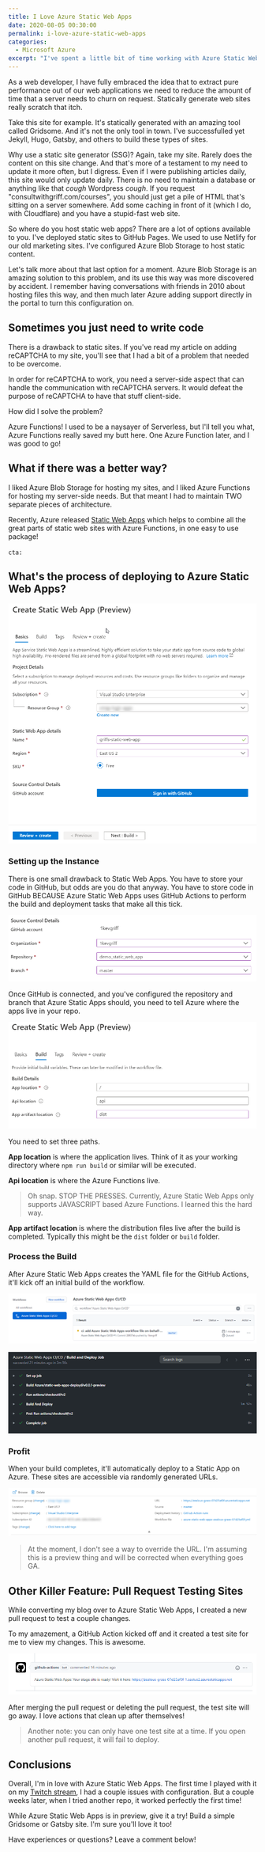 ```yaml
---
title: I Love Azure Static Web Apps
date: 2020-08-05 00:30:00
permalink: i-love-azure-static-web-apps
categories:
  - Microsoft Azure
excerpt: "I've spent a little bit of time working with Azure Static Web Apps in their preview phase, and it's an amazing solution to a couple core problems I had with deploying static apps."
---
```


As a web developer, I have fully embraced the idea that to extract pure performance out of our web applications we need to reduce the amount of time that a server needs to churn on request.  Statically generate web sites really scratch that itch.

Take this site for example.  It's statically generated with an amazing tool called Gridsome.  And it's not the only tool in town.  I've successfulled yet Jekyll, Hugo, Gatsby, and others to build these types of sites.

Why use a static site generator (SSG)?  Again, take my site.  Rarely does the content on this site change.  And that's more of a testament to my need to update it more often, but I digress.  Even if I were publishing articles daily, this site would only update daily.  There is no need to maintain a database or anything like that *cough* Wordpress *cough*.  If you request "consultwithgriff.com/courses", you should just get a pile of HTML that's sitting on a server somewhere.  Add some caching in front of it (which I do, with Cloudflare) and you have a stupid-fast web site.

So where do you host static web apps?  There are a lot of options available to you.  I've deployed static sites to GitHub Pages.  We used to use Netlify for our old marketing sites.  I've configured Azure Blob Storage to host static content.

Let's talk more about that last option for a moment.  Azure Blob Storage is an amazing solution to this problem, and its use this way was more discovered by accident.  I remember having conversations with friends in 2010 about hosting files this way, and then much later Azure adding support directly in the portal to turn this configuration on.

## Sometimes you just need to write code

There is a drawback to static sites.  If you've read my article on adding reCAPTCHA to my site, you'll see that I had a bit of a problem that needed to be overcome.

In order for reCAPTCHA to work, you need a server-side aspect that can handle the communication with reCAPTCHA servers.  It would defeat the purpose of reCAPTCHA to have that stuff client-side.

How did I solve the problem?

Azure Functions!  I used to be a naysayer of Serverless, but I'll tell you what, Azure Functions really saved my butt here.  One Azure Function later, and I was good to go!

## What if there was a better way?

I liked Azure Blob Storage for hosting my sites, and I liked Azure Functions for hosting my server-side needs.  But that meant I had to maintain TWO separate pieces of architecture.

Recently, Azure released [Static Web Apps](https://azure.microsoft.com/en-us/services/app-service/static/) which helps to combine all the great parts of static web sites with Azure Functions, in one easy to use package! 

`cta:`

## What's the process of deploying to Azure Static Web Apps?  

![](images/i-love-static-web-apps-001.png)

### Setting up the Instance

There is one small drawback to Static Web Apps.  You have to store your code in GitHub, but odds are you do that anyway.  You have to store code in GitHub BECAUSE Azure Static Web Apps uses GitHub Actions to perform the build and deployment tasks that make all this tick.

![](images/i-love-static-web-apps-002.png)

Once GitHub is connected, and you've configured the repository and branch that Azure Static Apps should, you need to tell Azure where the apps live in your repo.

![](images/i-love-static-web-apps-003.png)

You need to set three paths.

**App location** is where the application lives.  Think of it as your working directory where `npm run build` or similar will be executed.

**Api location** is where the Azure Functions live. 

> Oh snap.  STOP THE PRESSES.  Currently, Azure Static Web Apps only supports JAVASCRIPT based Azure Functions.  I learned this the hard way.  

**App artifact location** is where the distribution files live after the build is completed.  Typically this might be the `dist` folder or `build` folder.  

### Process the Build

After Azure Static Web Apps creates the YAML file for the GitHub Actions, it'll kick off an initial build of the workflow.

![](images/i-love-static-web-apps-004.png)

![](images/i-love-static-web-apps-006.png)

### Profit

When your build completes, it'll automatically deploy to a Static App on Azure.  These sites are accessible via randomly generated URLs.

![](images/i-love-static-web-apps-005.png)

> At the moment, I don't see a way to override the URL.  I'm assuming this is a preview thing and will be corrected when everything goes GA.

## Other Killer Feature: Pull Request Testing Sites

While converting my blog over to Azure Static Web Apps, I created a new pull request to test a couple changes.

To my amazement, a GitHub Action kicked off and it created a test site for me to view my changes.  This is awesome.


![](images/i-love-static-web-apps-007.png)

After merging the pull request or deleting the pull request, the test site will go away.  I love actions that clean up after themselves!

> Another note: you can only have one test site at a time.  If you open another pull request, it will fail to deploy.

## Conclusions

Overall, I'm in love with Azure Static Web Apps.  The first time I played with it on my [Twitch stream](https://twitch.tv/1kevgriff), I had a couple issues with configuration.  But a couple weeks later, when I tried another repo, it worked perfectly the first time!

While Azure Static Web Apps is in preview, give it a try!  Build a simple Gridsome or Gatsby site.  I'm sure you'll love it too!

Have experiences or questions?  Leave a comment below!